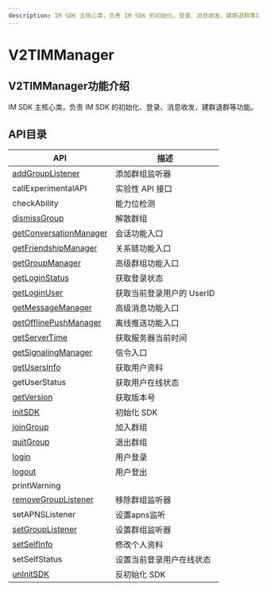 ```yaml
---
description: IM SDK 主核心类，负责 IM SDK 的初始化、登录、消息收发，建群退群等功能。
---
```


# V2TIMManager

## V2TIMManager功能介绍

IM SDK 主核心类，负责 IM SDK 的初始化、登录、消息收发，建群退群等功能。

## API目录

| API                                                                        | 描述               |
| -------------------------------------------------------------------------- | ---------------- |
| [addGroupListener](../../api/v2timmanager/addgrouplistener.md)             | 添加群组监听器          |
| callExperimentalAPI                                                        | 实验性 API 接口       |
| checkAbility                                                               | 能力位检测            |
| [dismissGroup](../../api/v2timmanager/dismissgroup.md)                     | 解散群组             |
| [getConversationManager](../../api/v2timmanager/getconversationmanager.md) | 会话功能入口           |
| [getFriendshipManager](../../api/v2timmanager/getfriendshipmanager.md)     | 关系链功能入口          |
| [getGroupManager](../../api/v2timmanager/getgroupmanager.md)               | 高级群组功能入口         |
| [getLoginStatus](../../api/v2timmanager/getloginstatus.md)                 | 获取登录状态           |
| [getLoginUser](../../api/v2timmanager/getloginuser.md)                     | 获取当前登录用户的 UserID |
| [getMessageManager](../../api/v2timmanager/getmessagemanager.md)           | 高级消息功能入口         |
| [getOfflinePushManager](../../api/v2timmanager/getofflinepushmanager.md)   | 离线推送功能入口         |
| [getServerTime](../../api/v2timmanager/getservertime.md)                   | 获取服务器当前时间        |
| [getSignalingManager](../../api/v2timmanager/getsignalingmanager.md)       | 信令入口             |
| [getUsersInfo](../../api/v2timmanager/getusersinfo.md)                     | 获取用户资料           |
| getUserStatus                                                              | 获取用户在线状态         |
| [getVersion](../../api/v2timmanager/getversion.md)                         | 获取版本号            |
| [initSDK](../../api/v2timmanager/initsdk.md)                               | 初始化 SDK          |
| [joinGroup](../../api/v2timmanager/joingroup.md)                           | 加入群组             |
| [quitGroup](../../api/v2timmanager/quitgroup.md)                           | 退出群组             |
| [login](../../api/v2timmanager/login.md)                                   | 用户登录             |
| [logout](../../api/v2timmanager/logout.md)                                 | 用户登出             |
| printWarning                                                               |                  |
| [removeGroupListener](../../api/v2timmanager/removegrouplistener.md)       | 移除群组监听器          |
| setAPNSListener                                                            | 设置apns监听         |
| [setGroupListener](../../api/v2timmanager/setgrouplistener.md)             | 设置群组监听器          |
| [setSelfInfo](../../api/v2timmanager/setselfinfo.md)                       | 修改个人资料           |
| setSelfStatus                                                              | 设置当前登录用户在线状态     |
| [unInitSDK](../../api/v2timmanager/uninitsdk.md)                           | 反初始化 SDK         |
